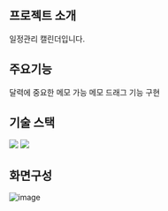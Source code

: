 ## 프로젝트 소개

일정관리 캘린더입니다.

## 주요기능

달력에 중요한 메모 가능
메모 드래그 기능 구현

## 기술 스택

<img src="https://img.shields.io/badge/React-61DAFB?style=for-the-badge&logo=React&logoColor=black"> <img src="https://img.shields.io/badge/Css-1572B6?style=for-the-badge&logo=Css&logoColor=white">

## 화면구성

![image](https://velog.velcdn.com/images/yj0509_11/post/f9b59e2c-c2db-429d-b0e3-79ef47fae0c0/image.png)
